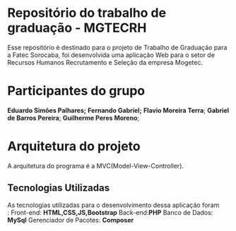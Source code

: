 # Repositório do trabalho de graduação - MGTECRH

Esse repositório é destinado para o projeto de Trabalho de Graduação para a Fatec Sorocaba, foi desenvolvida uma aplicação Web para o setor de Recursos Humanos Recrutamento e Seleção da empresa Mogetec.

# Participantes do grupo

**Eduardo Simões Palhares;**
**Fernando Gabriel;**
**Flavio Moreira Terra**;
**Gabriel de Barros Pereira**;
**Guilherme Peres Moreno**;

# Arquitetura do projeto

A arquitetura do programa é a MVC(Model-View-Controller).

## Tecnologias Utilizadas

As tecnologias utilizadas para o desenvolvimento dessa aplicação foram<br>:
Front-end: **HTML,CSS,JS,Bootstrap**
Back-end:**PHP**
Banco de Dados: **MySql**
Gerenciador de Pacotes: **Composer**

